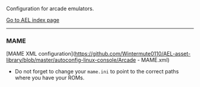 Configuration for arcade emulators.

<!--
**Table of contents**

- TOC
{:toc}
-->

[Go to AEL index page](/AEL/)

-------------------------------------------------

### MAME ###

[MAME XML configuration](https://github.com/Wintermute0110/AEL-asset-library/blob/master/autoconfig-linux-console/Arcade - MAME.xml)

 * Do not forget to change your `mame.ini` to point to the correct paths where you have your ROMs.
